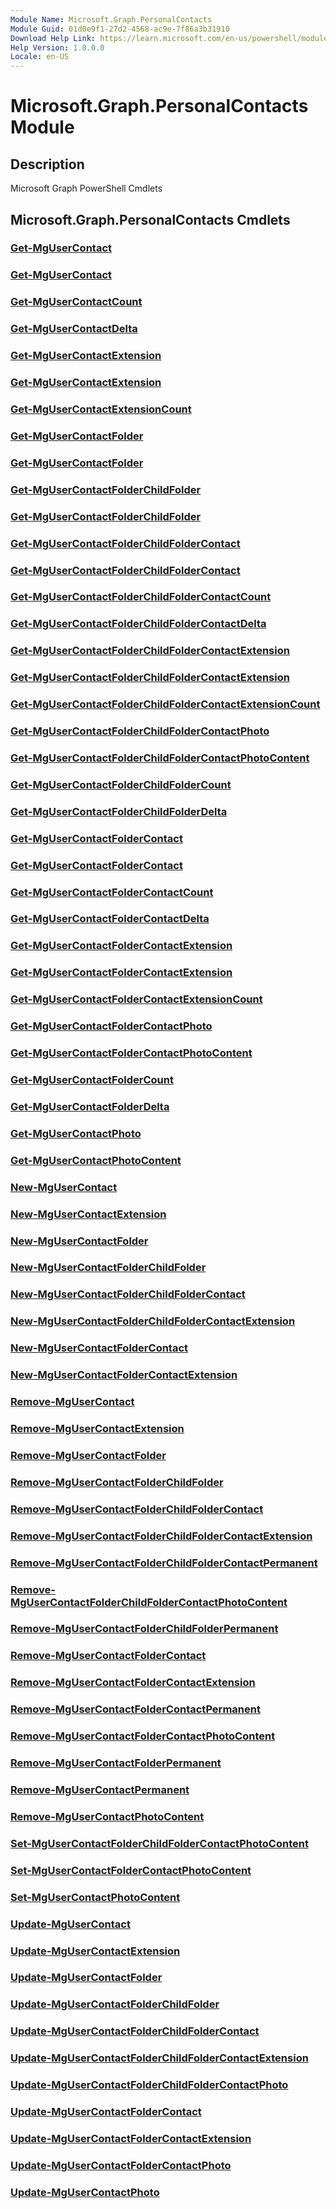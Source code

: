 ```yaml
---
Module Name: Microsoft.Graph.PersonalContacts
Module Guid: 01d0e9f1-27d2-4568-ac9e-7f86a3b31910
Download Help Link: https://learn.microsoft.com/en-us/powershell/module/microsoft.graph.personalcontacts/?view=graph-powershell-1.0
Help Version: 1.0.0.0
Locale: en-US
---
```


# Microsoft.Graph.PersonalContacts Module
## Description
Microsoft Graph PowerShell Cmdlets

## Microsoft.Graph.PersonalContacts Cmdlets
### [Get-MgUserContact](Get-MgUserContact.md)

### [Get-MgUserContact](Get-MgUserContact.md)

### [Get-MgUserContactCount](Get-MgUserContactCount.md)

### [Get-MgUserContactDelta](Get-MgUserContactDelta.md)

### [Get-MgUserContactExtension](Get-MgUserContactExtension.md)

### [Get-MgUserContactExtension](Get-MgUserContactExtension.md)

### [Get-MgUserContactExtensionCount](Get-MgUserContactExtensionCount.md)

### [Get-MgUserContactFolder](Get-MgUserContactFolder.md)

### [Get-MgUserContactFolder](Get-MgUserContactFolder.md)

### [Get-MgUserContactFolderChildFolder](Get-MgUserContactFolderChildFolder.md)

### [Get-MgUserContactFolderChildFolder](Get-MgUserContactFolderChildFolder.md)

### [Get-MgUserContactFolderChildFolderContact](Get-MgUserContactFolderChildFolderContact.md)

### [Get-MgUserContactFolderChildFolderContact](Get-MgUserContactFolderChildFolderContact.md)

### [Get-MgUserContactFolderChildFolderContactCount](Get-MgUserContactFolderChildFolderContactCount.md)

### [Get-MgUserContactFolderChildFolderContactDelta](Get-MgUserContactFolderChildFolderContactDelta.md)

### [Get-MgUserContactFolderChildFolderContactExtension](Get-MgUserContactFolderChildFolderContactExtension.md)

### [Get-MgUserContactFolderChildFolderContactExtension](Get-MgUserContactFolderChildFolderContactExtension.md)

### [Get-MgUserContactFolderChildFolderContactExtensionCount](Get-MgUserContactFolderChildFolderContactExtensionCount.md)

### [Get-MgUserContactFolderChildFolderContactPhoto](Get-MgUserContactFolderChildFolderContactPhoto.md)

### [Get-MgUserContactFolderChildFolderContactPhotoContent](Get-MgUserContactFolderChildFolderContactPhotoContent.md)

### [Get-MgUserContactFolderChildFolderCount](Get-MgUserContactFolderChildFolderCount.md)

### [Get-MgUserContactFolderChildFolderDelta](Get-MgUserContactFolderChildFolderDelta.md)

### [Get-MgUserContactFolderContact](Get-MgUserContactFolderContact.md)

### [Get-MgUserContactFolderContact](Get-MgUserContactFolderContact.md)

### [Get-MgUserContactFolderContactCount](Get-MgUserContactFolderContactCount.md)

### [Get-MgUserContactFolderContactDelta](Get-MgUserContactFolderContactDelta.md)

### [Get-MgUserContactFolderContactExtension](Get-MgUserContactFolderContactExtension.md)

### [Get-MgUserContactFolderContactExtension](Get-MgUserContactFolderContactExtension.md)

### [Get-MgUserContactFolderContactExtensionCount](Get-MgUserContactFolderContactExtensionCount.md)

### [Get-MgUserContactFolderContactPhoto](Get-MgUserContactFolderContactPhoto.md)

### [Get-MgUserContactFolderContactPhotoContent](Get-MgUserContactFolderContactPhotoContent.md)

### [Get-MgUserContactFolderCount](Get-MgUserContactFolderCount.md)

### [Get-MgUserContactFolderDelta](Get-MgUserContactFolderDelta.md)

### [Get-MgUserContactPhoto](Get-MgUserContactPhoto.md)

### [Get-MgUserContactPhotoContent](Get-MgUserContactPhotoContent.md)

### [New-MgUserContact](New-MgUserContact.md)

### [New-MgUserContactExtension](New-MgUserContactExtension.md)

### [New-MgUserContactFolder](New-MgUserContactFolder.md)

### [New-MgUserContactFolderChildFolder](New-MgUserContactFolderChildFolder.md)

### [New-MgUserContactFolderChildFolderContact](New-MgUserContactFolderChildFolderContact.md)

### [New-MgUserContactFolderChildFolderContactExtension](New-MgUserContactFolderChildFolderContactExtension.md)

### [New-MgUserContactFolderContact](New-MgUserContactFolderContact.md)

### [New-MgUserContactFolderContactExtension](New-MgUserContactFolderContactExtension.md)

### [Remove-MgUserContact](Remove-MgUserContact.md)

### [Remove-MgUserContactExtension](Remove-MgUserContactExtension.md)

### [Remove-MgUserContactFolder](Remove-MgUserContactFolder.md)

### [Remove-MgUserContactFolderChildFolder](Remove-MgUserContactFolderChildFolder.md)

### [Remove-MgUserContactFolderChildFolderContact](Remove-MgUserContactFolderChildFolderContact.md)

### [Remove-MgUserContactFolderChildFolderContactExtension](Remove-MgUserContactFolderChildFolderContactExtension.md)

### [Remove-MgUserContactFolderChildFolderContactPermanent](Remove-MgUserContactFolderChildFolderContactPermanent.md)

### [Remove-MgUserContactFolderChildFolderContactPhotoContent](Remove-MgUserContactFolderChildFolderContactPhotoContent.md)

### [Remove-MgUserContactFolderChildFolderPermanent](Remove-MgUserContactFolderChildFolderPermanent.md)

### [Remove-MgUserContactFolderContact](Remove-MgUserContactFolderContact.md)

### [Remove-MgUserContactFolderContactExtension](Remove-MgUserContactFolderContactExtension.md)

### [Remove-MgUserContactFolderContactPermanent](Remove-MgUserContactFolderContactPermanent.md)

### [Remove-MgUserContactFolderContactPhotoContent](Remove-MgUserContactFolderContactPhotoContent.md)

### [Remove-MgUserContactFolderPermanent](Remove-MgUserContactFolderPermanent.md)

### [Remove-MgUserContactPermanent](Remove-MgUserContactPermanent.md)

### [Remove-MgUserContactPhotoContent](Remove-MgUserContactPhotoContent.md)

### [Set-MgUserContactFolderChildFolderContactPhotoContent](Set-MgUserContactFolderChildFolderContactPhotoContent.md)

### [Set-MgUserContactFolderContactPhotoContent](Set-MgUserContactFolderContactPhotoContent.md)

### [Set-MgUserContactPhotoContent](Set-MgUserContactPhotoContent.md)

### [Update-MgUserContact](Update-MgUserContact.md)

### [Update-MgUserContactExtension](Update-MgUserContactExtension.md)

### [Update-MgUserContactFolder](Update-MgUserContactFolder.md)

### [Update-MgUserContactFolderChildFolder](Update-MgUserContactFolderChildFolder.md)

### [Update-MgUserContactFolderChildFolderContact](Update-MgUserContactFolderChildFolderContact.md)

### [Update-MgUserContactFolderChildFolderContactExtension](Update-MgUserContactFolderChildFolderContactExtension.md)

### [Update-MgUserContactFolderChildFolderContactPhoto](Update-MgUserContactFolderChildFolderContactPhoto.md)

### [Update-MgUserContactFolderContact](Update-MgUserContactFolderContact.md)

### [Update-MgUserContactFolderContactExtension](Update-MgUserContactFolderContactExtension.md)

### [Update-MgUserContactFolderContactPhoto](Update-MgUserContactFolderContactPhoto.md)

### [Update-MgUserContactPhoto](Update-MgUserContactPhoto.md)

